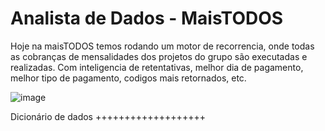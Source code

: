 # Analista de Dados - MaisTODOS

Hoje na maisTODOS temos rodando um motor de recorrencia, onde todas as cobranças de mensalidades dos projetos do grupo são executadas e realizadas. Com inteligencia de retentativas, melhor dia de pagamento, melhor tipo de pagamento, codigos mais retornados, etc.

![image](https://user-images.githubusercontent.com/3420133/143287102-cc146909-84f7-40ca-8571-486aedbb40b7.png)

Dicionário de dados
+++++++++++++++++++


